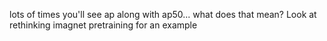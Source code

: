lots of times you'll see ap along with ap50... what does that mean? Look at rethinking imagnet pretraining for an example
